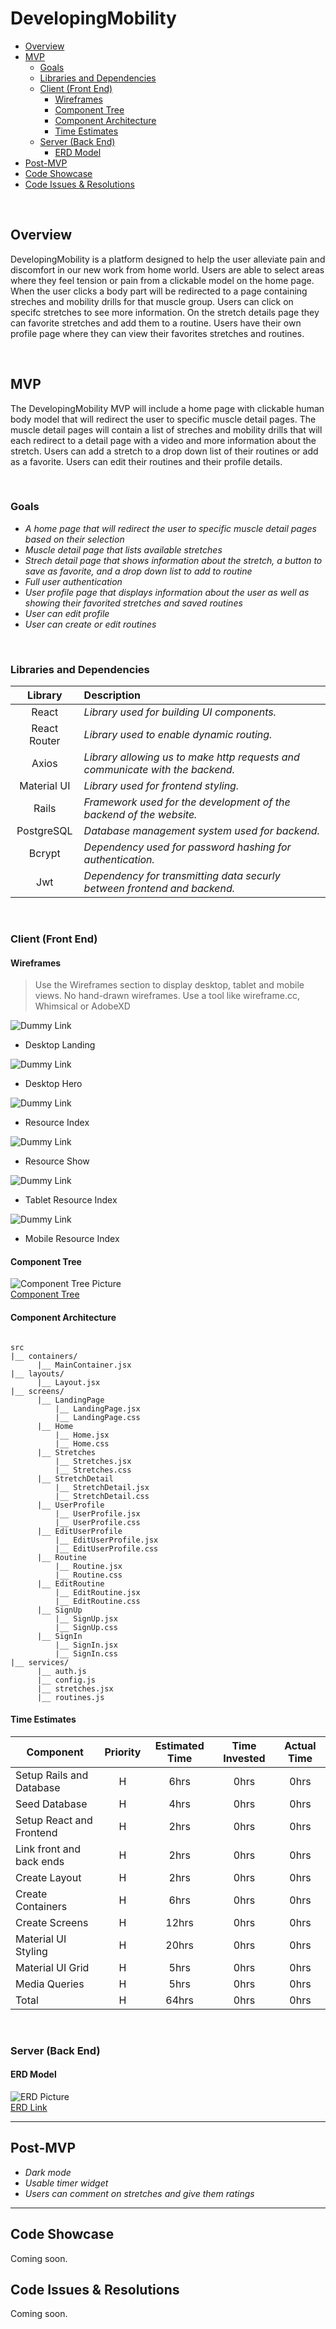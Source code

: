 # DevelopingMobility

- [Overview](#overview)
- [MVP](#mvp)
  - [Goals](#goals)
  - [Libraries and Dependencies](#libraries-and-dependencies)
  - [Client (Front End)](#client-front-end)
    - [Wireframes](#wireframes)
    - [Component Tree](#component-tree)
    - [Component Architecture](#component-architecture)
    - [Time Estimates](#time-estimates)
  - [Server (Back End)](#server-back-end)
    - [ERD Model](#erd-model)
- [Post-MVP](#post-mvp)
- [Code Showcase](#code-showcase)
- [Code Issues & Resolutions](#code-issues--resolutions)

<br>

## Overview
DevelopingMobility is a platform designed to help the user alleviate pain and discomfort in our new work from home world. Users are able to select areas where they feel tension or pain from a clickable model on the home page. When the user clicks a body part will be redirected to a page containing streches and mobility drills for that muscle group. Users can click on specifc stretches to see more information. On the stretch details page they can favorite stretches and add them to a routine. Users have their own profile page where they can view their favorites stretches and routines.

<br>

## MVP

The DevelopingMobility MVP will include a home page with clickable human body model that will redirect the user to specific muscle detail pages. The muscle detail pages will contain a list of streches and mobility drills that will each redirect to a detail page with a video and more information about the stretch. Users can add a stretch to a drop down list of their routines or add as a favorite. Users can edit their routines and their profile details.

<br>

### Goals

- _A home page that will redirect the user to specific muscle detail pages based on their selection_
- _Muscle detail page that lists available stretches_
- _Strech detail page that shows information about the stretch, a button to save as favorite, and a drop down list to add to routine_
- _Full user authentication_
- _User profile page that displays information about the user as well as showing their favorited stretches and saved routines_
- _User can edit profile_
- _User can create or edit routines_

<br>

### Libraries and Dependencies

|     Library      | Description                                |
| :--------------: | :----------------------------------------- |
|      React       | _Library used for building UI components._ |
|   React Router   | _Library used to enable dynamic routing._  |
|      Axios       | _Library allowing us to make http requests and communicate with the backend._ |
|    Material UI   | _Library used for frontend styling._ |
|      Rails       | _Framework used for the development of the backend of the website._ |
|    PostgreSQL    | _Database management system used for backend._ |
|      Bcrypt      | _Dependency used for password hashing for authentication._ |
|       Jwt        | _Dependency for transmitting data securly between frontend and backend._ |

<br>

### Client (Front End)

#### Wireframes

> Use the Wireframes section to display desktop, tablet and mobile views. No hand-drawn wireframes. Use a tool like wireframe.cc, Whimsical or AdobeXD

![Dummy Link](url)

- Desktop Landing

![Dummy Link](url)

- Desktop Hero

![Dummy Link](url)

- Resource Index

![Dummy Link](url)

- Resource Show

![Dummy Link](url)

- Tablet Resource Index

![Dummy Link](url)

- Mobile Resource Index

#### Component Tree

![Component Tree Picture](https://res.cloudinary.com/dy6xpqkkj/image/upload/v1633423891/DevelopingMobility/Screen_Shot_2021-10-05_at_4.51.02_AM_amlhlg.png)
<br>
[Component Tree](https://whimsical.com/developingmovement-AVfPkfX3adU8zENYZfH3MF)

#### Component Architecture

``` structure

src
|__ containers/
      |__ MainContainer.jsx
|__ layouts/
      |__ Layout.jsx
|__ screens/
      |__ LandingPage
          |__ LandingPage.jsx
          |__ LandingPage.css
      |__ Home
          |__ Home.jsx
          |__ Home.css
      |__ Stretches
          |__ Stretches.jsx
          |__ Stretches.css
      |__ StretchDetail
          |__ StretchDetail.jsx
          |__ StretchDetail.css
      |__ UserProfile
          |__ UserProfile.jsx
          |__ UserProfile.css
      |__ EditUserProfile
          |__ EditUserProfile.jsx
          |__ EditUserProfile.css
      |__ Routine
          |__ Routine.jsx
          |__ Routine.css
      |__ EditRoutine
          |__ EditRoutine.jsx
          |__ EditRoutine.css
      |__ SignUp
          |__ SignUp.jsx
          |__ SignUp.css
      |__ SignIn
          |__ SignIn.jsx
          |__ SignIn.css
|__ services/
      |__ auth.js
      |__ config.js
      |__ stretches.jsx
      |__ routines.js

```

#### Time Estimates

| Component | Priority | Estimated Time | Time Invested | Actual Time |
| --- | :---: |  :---: | :---: | :---: |
| Setup Rails and Database | H | 6hrs| 0hrs | 0hrs |
| Seed Database | H | 4hrs| 0hrs | 0hrs |
| Setup React and Frontend | H | 2hrs| 0hrs | 0hrs |
| Link front and back ends | H | 2hrs| 0hrs | 0hrs |
| Create Layout | H | 2hrs| 0hrs | 0hrs |
| Create Containers | H | 6hrs| 0hrs | 0hrs |
| Create Screens | H | 12hrs| 0hrs | 0hrs |
| Material UI Styling | H | 20hrs| 0hrs| 0hrs |
| Material UI Grid | H | 5hrs| 0hrs | 0hrs |
| Media Queries | H | 5hrs| 0hrs| 0hrs |
| Total | H | 64hrs| 0hrs | 0hrs |

<br>

### Server (Back End)

#### ERD Model

![ERD Picture](https://res.cloudinary.com/dy6xpqkkj/image/upload/v1633424568/DevelopingMobility/Screen_Shot_2021-10-05_at_5.02.25_AM_xbcqw2.png)
<br>
[ERD Link](https://drive.google.com/file/d/142HUdcaSB7qtiuELs_oyPxQT3mR7W3DN/view?usp=sharing)
<br>

***

## Post-MVP

- _Dark mode_
- _Usable timer widget_
- _Users can comment on stretches and give them ratings_

***

## Code Showcase

Coming soon.

## Code Issues & Resolutions

Coming soon.
